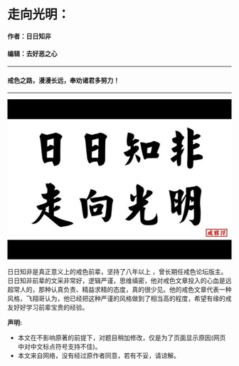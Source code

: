 # 走向光明：
#### 作者：日日知非
####  编辑：去好恶之心

---
####  戒色之路，漫漫长远，奉劝诸君多努力！
---

![](res/653b6d600c33874482fc254a5b0fd9f9d72aa0ee.jpg) 


日日知非是真正意义上的戒色前辈，坚持了八年以上 ，曾长期任戒色论坛版主。 日日知非前辈的文采非常好，逻辑严谨，思维缜密，他对戒色文章投入的心血是远超常人的，那种认真负责、精益求精的态度，真的很少见。他的戒色文章代表一种风格，飞翔哥认为，他已经把这种严谨的风格做到了相当高的程度，希望有缘的戒友好好学习前辈宝贵的经验。

**声明:**  
-  本文在不影响原著的前提下，对题目稍加修改，仅是为了页面显示原因(网页中对中文标点符号支持不佳)。       
-  本文来自网络，没有经过原作者同意，若有不妥，请谅解。
   



